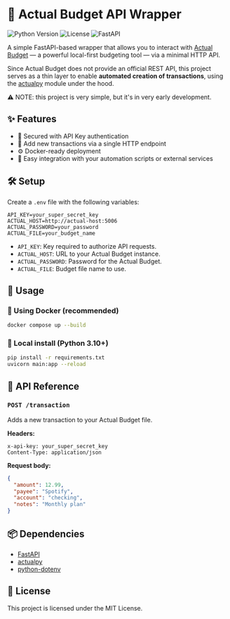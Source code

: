# 🧾 Actual Budget API Wrapper

![Python Version](https://img.shields.io/badge/python-3.10+-blue.svg)
![License](https://img.shields.io/badge/license-MIT-green.svg)
![FastAPI](https://img.shields.io/badge/FastAPI-API-green)

A simple FastAPI-based wrapper that allows you to interact with [Actual Budget](https://actualbudget.org/) — a powerful local-first budgeting tool — via a minimal HTTP API.

Since Actual Budget does not provide an official REST API, this project serves as a thin layer to enable **automated creation of transactions**, using the [actualpy](https://github.com/bvanelli/actualpy) module under the hood.

⚠️ NOTE: this project is very simple, but it's in very early development.

## ✨ Features

- 🔐 Secured with API Key authentication
- 🔁 Add new transactions via a single HTTP endpoint
- ⚙️ Docker-ready deployment
- 🧩 Easy integration with your automation scripts or external services

## 🛠️ Setup

Create a `.env` file with the following variables:

```env
API_KEY=your_super_secret_key
ACTUAL_HOST=http://actual-host:5006
ACTUAL_PASSWORD=your_password
ACTUAL_FILE=your_budget_name
```

- `API_KEY`: Key required to authorize API requests.
- `ACTUAL_HOST`: URL to your Actual Budget instance.
- `ACTUAL_PASSWORD`: Password for the Actual Budget.
- `ACTUAL_FILE`: Budget file name to use.

## 🚀 Usage

### 🐳 Using Docker (recommended)

```bash
docker compose up --build
```

### 🧪 Local install (Python 3.10+)

```bash
pip install -r requirements.txt
uvicorn main:app --reload
```

## 🧠 API Reference

### `POST /transaction`

Adds a new transaction to your Actual Budget file.

**Headers:**

```
x-api-key: your_super_secret_key
Content-Type: application/json
```

**Request body:**

```json
{
  "amount": 12.99,
  "payee": "Spotify",
  "account": "checking",
  "notes": "Monthly plan"
}
```

## 📦 Dependencies

- [FastAPI](https://fastapi.tiangolo.com/)
- [actualpy](https://github.com/bvanelli/actualpy)
- [python-dotenv](https://pypi.org/project/python-dotenv/)

## 📄 License

This project is licensed under the MIT License.
